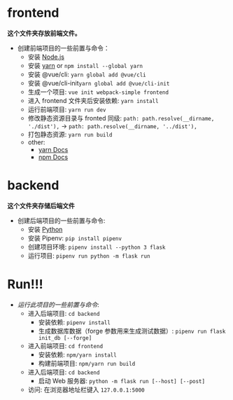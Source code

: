 # frontend


**这个文件夹存放前端文件。**


* 创建前端项目的一些前置与命令：
    * 安装 [Node.js](https://nodejs.org/en/)
    * 安装 [yarn](https://yarnpkg.com/en/docs/install) or `npm install --global yarn`
    * 安装 @vue/cli: `yarn global add @vue/cli`
    * 安装 @vue/cli-init`yarn global add @vue/cli-init`
    * 生成一个项目: `vue init webpack-simple frontend`
    * 进入 frontend 文件夹后安装依赖: `yarn install`
    * 运行前端项目: `yarn run dev`
    * 修改静态资源目录与 fronted 同级: `path: path.resolve(__dirname, './dist'),` -> `path: path.resolve(__dirname, '../dist'),`
    * 打包静态资源: `yarn run build`
    * other: 
        * [yarn Docs](https://yarnpkg.com/en/docs)
        * [npm Docs](https://docs.npmjs.com/)


# backend


**这个文件夹存储后端文件**


* 创建后端项目的一些前置与命令: 
    * 安装 [Python](https://www.python.org/downloads/)
    * 安装 Pipenv: `pip install pipenv`
    * 创建项目环境: `pipenv install --python 3 flask`
    * 运行项目: `pipenv run python -m flask run`


# Run!!!

* *运行此项目的一些前置与命令*:
    * 进入后端项目: `cd backend`
        * 安装依赖: `pipenv install`
        * 生成数据库数据（forge 参数用来生成测试数据）: `pipenv run flask init_db [--forge]`
    * 进入前端项目: `cd frontend`
        * 安装依赖: `npm/yarn install`
        * 构建前端项目: `npm/yarn run build`
    * 进入后端项目: `cd backend`
        * 启动 Web 服务器: `python -m flask run [--host] [--post]`
    * 访问: 在浏览器地址栏键入 `127.0.0.1:5000`
